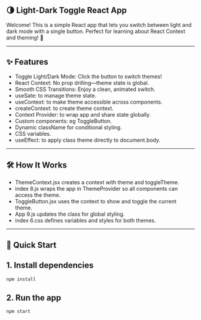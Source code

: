 ## 🌗 Light-Dark Toggle React App
Welcome! This is a simple React app that lets you switch between light and dark mode with a single button. Perfect for learning about React Context and theming! 🎨

---

## ✨ Features
- Toggle Light/Dark Mode: Click the button to switch themes!
- React Context: No prop drilling—theme state is global.
- Smooth CSS Transitions: Enjoy a clean, animated switch.
- useSate: to manage theme state.
- useContext: to make theme accessible across components.
- createContext: to create theme context.
- Context Provider: to wrap app and share state globally.
- Custom components: eg ToggleButton.
- Dynamic className for conditional styling.
- CSS variables.
- useEffect: to apply class theme directly to document.body.

---

## 🛠️ How It Works
- ThemeContext.jsx creates a context with theme and toggleTheme.
- index 8.js wraps the app in ThemeProvider so all components can access the theme.
- ToggleButton.jsx uses the context to show and toggle the current theme.
- App 9.js updates the <body> class for global styling.
- index 6.css defines variables and styles for both themes.

---

## 🚀 Quick Start
## 1. Install dependencies
```bash
npm install
```

## 2. Run the app
```bash
npm start
```

